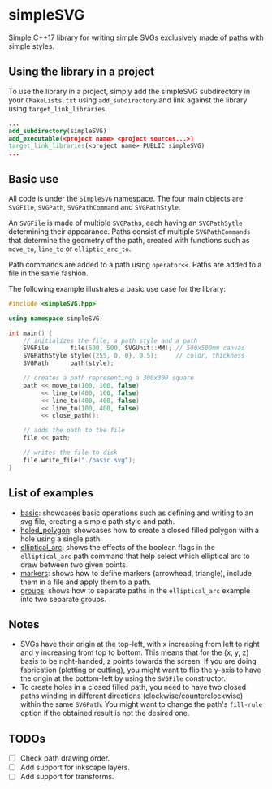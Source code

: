 # simpleSVG
Simple C++17 library for writing simple SVGs exclusively made of paths with simple styles.

## Using the library in a project
To use the library in a project, simply add the simpleSVG subdirectory in your `CMakeLists.txt` using `add_subdirectory` and link against the library using `target_link_libraries`.
```CMake
...
add_subdirectory(simpleSVG)
add_executable(<project name> <project sources...>)
target_link_libraries(<project name> PUBLIC simpleSVG)
...
```

## Basic use
All code is under the `SimpleSVG` namespace. The four main objects are `SVGFile`, `SVGPath`, `SVGPathCommand` and `SVGPathStyle`.

An `SVGFile` is made of multiple `SVGPath`s, each having an `SVGPathSytle` determining their appearance. Paths consist of multiple `SVGPathCommands` that determine the geometry of the path, created with functions such as `move_to`, `line_to` or `elliptic_arc_to`.

Path commands are added to a path using `operator<<`. Paths are added to a file in the same fashion.

The following example illustrates a basic use case for the library:
```C++
#include <simpleSVG.hpp>

using namespace simpleSVG;

int main() {
    // initializes the file, a path style and a path
    SVGFile      file(500, 500, SVGUnit::MM); // 500x500mm canvas
    SVGPathStyle style({255, 0, 0}, 0.5);     // color, thickness
    SVGPath      path(style);

    // creates a path representing a 300x300 square
    path << move_to(100, 100, false)
         << line_to(400, 100, false)
         << line_to(400, 400, false)
         << line_to(100, 400, false)
         << close_path();

    // adds the path to the file
    file << path;

    // writes the file to disk
    file.write_file("./basic.svg");
}
```

## List of examples
- [basic](/examples/basic/main.cpp): showcases basic operations such as defining and writing to an svg file, creating a simple path style and path.
- [holed_polygon](/examples/holed_polygon/main.cpp): showcases how to create a closed filled polygon with a hole using a single path.
- [elliptical_arc](/examples/elliptical_arc/main.cpp): shows the effects of the boolean flags in the `elliptical_arc` path command that help select which elliptical arc to draw between two given points.
- [markers](/examples/markers/main.cpp): shows how to define markers (arrowhead, triangle), include them in a file and apply them to a path.
- [groups](/examples/groups/main.cpp): shows how to separate paths in the `elliptical_arc` example into two separate groups.

## Notes
- SVGs have their origin at the top-left, with x increasing from left to right and y increasing from top to bottom. This means that for the (x, y, z) basis to be right-handed, z points towards the screen. If you are doing fabrication (plotting or cutting), you might want to flip the y-axis to have the origin at the bottom-left by using the `SVGFile` constructor.
- To create holes in a closed filled path, you need to have two closed paths winding in different directions (clockwise/counterclockwise) within the same `SVGPath`. You might want to change the path's `fill-rule` option if the obtained result is not the desired one.

## TODOs
- [ ] Check path drawing order.
- [ ] Add support for inkscape layers.
- [ ] Add support for transforms.